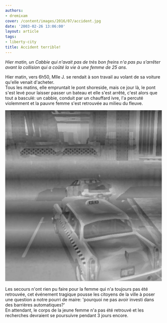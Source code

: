 ```yaml
---
authors:
- dremixam
cover: /content/images/2016/07/accident.jpg
date: '2003-02-26 13:06:00'
layout: article
tags:
- liberty-city
title: Accident terrible!
---
```



_Hier matin, un Cabbie qui n'avait pas de très bon freins n'a pas pu s’arrêter avant la collision qui a coûté la vie à une femme de 25 ans._

Hier matin, vers 6h50, Mlle J. se rendait à son travail au volant de sa voiture qu'elle venait d'acheter.  
Tous les matins, elle empruntait le pont shoreside, mais ce jour là, le pont s'est levé pour laisser passer un bateau et elle s'est arrêté, c'est alors que tout a basculé: un cabbie, conduit par un chauffard ivre, l'a percuté violemment et la pauvre femme s'est retrouvée au milieu du fleuve.

![](/content/images/2016/07/accident.jpg)

Les secours n'ont rien pu faire pour la femme qui n'a toujours pas été retrouvée, cet événement tragique pousse les citoyens de la ville à poser une question a notre pourri de maire: 'pourquoi ne pas avoir investi dans des barrières automatiques?'  
En attendant, le corps de la jeune femme n'a pas été retrouvé et les recherches devraient se poursuivre pendant 3 jours encore.